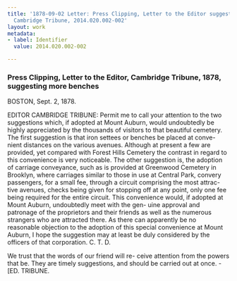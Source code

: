 ```yaml
---
title: '1878-09-02 Letter: Press Clipping, Letter to the Editor suggesting more benches,
  Cambridge Tribune, 2014.020.002-002'
layout: work
metadata:
- label: Identifier
  value: 2014.020.002-002

---
```

<div class="pages">
<div id="page-1484486">
<h3><a name="page-1484486">Press Clipping, Letter to the Editor, Cambridge Tribune, 1878, suggesting more benches</a></h3>
<div class="page-content">
<p>BOSTON, Sept. 2, 1878.</p>
<p>EDITOR CAMBRIDGE TRIBUNE: Permit me to <span class='line-break'> </span>call your attention to the two suggestions which, if <span class='line-break'> </span>adopted at Mount Auburn, would undoubtedly be <span class='line-break'> </span>highly appreciated by the thousands of visitors to <span class='line-break'> </span>that beautiful cemetery. The first suggestion is <span class='line-break'> </span>that iron settees or benches be placed at conve- <span class='line-break'> </span>nient distances on the various avenues. Although <span class='line-break'> </span>at present a few are provided, yet compared with <span class='line-break'> </span>Forest Hills Cemetery the contrast in regard to <span class='line-break'> </span>this convenience is very noticeable. The other <span class='line-break'> </span>suggestion is, the adoption of carriage conveyance, <span class='line-break'> </span>such as is provided at Greenwood Cemetery in <span class='line-break'> </span>Brooklyn, where carriages similar to those in use <span class='line-break'> </span>at Central Park, convery passengers, for a small <span class='line-break'> </span>fee, through a circuit comprising the most attrac- <span class='line-break'> </span>tive avenues, checks being given for stopping off <span class='line-break'> </span>at any point, only one fee being required for the <span class='line-break'> </span>entire circuit. This convenience would, if adopted <span class='line-break'> </span>at Mount Auburn, undoubtedly meet with the gen- <span class='line-break'> </span>uine approval and patronage of the proprietors <span class='line-break'> </span>and their friends as well as the numerous strangers <span class='line-break'> </span>who are attracted there. As there can apparently <span class='line-break'> </span>be no reasonable objection to the adoption of this <span class='line-break'> </span>special convenience at Mount Auburn, I hope the <span class='line-break'> </span>suggestion may at least be duly considered by the <span class='line-break'> </span>officers of that corporation.                       C. T. D.</p>
<p>We trust that the words of our friend will re- <span class='line-break'> </span>ceive attention from the powers that be. They <span class='line-break'> </span>are timely suggestions, and should be carried out <span class='line-break'> </span>at once. - [ED. TRIBUNE.<span class='line-break'> </span></p>
</div>
</div>
<br />
</div>
